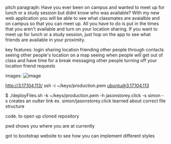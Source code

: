 pitch paragraph:
  Have you ever been on campus and wanted to meet up for lunch or a study session but didnt know who was available? With my new web application you will be able to see   what classmates are avaialble and on campus so that you can meet up. All you have to do is put in the times that you aren't available and turn on your location         sharing. If you want to meet up for lunch or a study session, just hop on the app to see what friends are available in your proximity.
  
key features:
  login
  sharing location
  friending other people through contacts
  seeing other people's location on a map
  seeing when people will get out of class and have time for a break
  messaging other people
  turning off your location
  friend requests
  
images:
  ![image](https://user-images.githubusercontent.com/103613824/215238908-a57b9b2c-6f37-4cc3-895b-21a39ae6f273.png)
  
http://3.17.104.113/
ssh -i ~/keys/production.pem ubuntu@3.17.104.113

$ ./deployFiles.sh -k ~/keys/production.pem -h jasonstorey.click -s simon
-s creates an outter link ex. simon/jasonstorey.click
learned about correct file structure

code. to open up cloned repository

pwd shows you where you are at currently

got to bootstrap website to see how you can implement different styles
